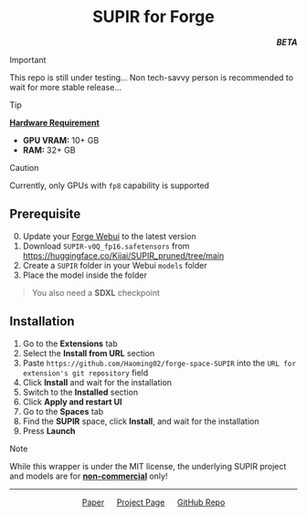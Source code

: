 <h1 align="center">SUPIR for Forge</h1>
<p align="right"><b><i>BETA</i></b></p>

> [!IMPORTANT]
> This repo is still under testing...
> Non tech-savvy person is recommended to wait for more stable release...

> [!TIP]
> <ins><b>Hardware Requirement</b></ins>
> - **GPU VRAM:** 10+ GB
> - **RAM:** 32+ GB

> [!CAUTION]
> Currently, only GPUs with `fp8` capability is supported

## Prerequisite
0. Update your [Forge Webui](https://github.com/lllyasviel/stable-diffusion-webui-forge) to the latest version
1. Download `SUPIR-v0Q_fp16.safetensors` from https://huggingface.co/Kijai/SUPIR_pruned/tree/main
2. Create a `SUPIR` folder in your Webui `models` folder
3. Place the model inside the folder

> You also need a **SDXL** checkpoint

## Installation
1. Go to the **Extensions** tab
2. Select the **Install from URL** section
3. Paste `https://github.com/Haoming02/forge-space-SUPIR` into the `URL for extension's git repository` field
4. Click **Install** and wait for the installation
5. Switch to the **Installed** section
6. Click **Apply and restart UI**
7. Go to the **Spaces** tab
8. Find the **SUPIR** space, click **Install**, and wait for the installation
9. Press **Launch**

> [!NOTE]
> While this wrapper is under the MIT license, the underlying SUPIR project and models are for **[non-commercial](https://github.com/Fanghua-Yu/SUPIR/blob/master/LICENSE)** only!

<hr>

<p align="center">
    <a href="https://arxiv.org/abs/2401.13627">Paper</a> &emsp; <a href="http://supir.xpixel.group/">Project Page</a> &emsp; <a href="https://github.com/Fanghua-Yu/SUPIR">GitHub Repo</a>
</p>
